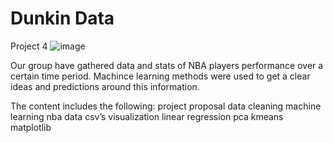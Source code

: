 # Dunkin Data
Project 4
![image](https://user-images.githubusercontent.com/105876931/202012494-bb99f530-c9ba-47b0-83f1-8baa08f7111a.png)


Our group have gathered data and stats of NBA players performance over a certain time period. Machince learning methods were used to get a clear ideas and predictions around this information.

The content includes the following:
project proposal 
data cleaning
machine learning 
nba data csv’s
visualization
linear regression
pca
kmeans
matplotlib

